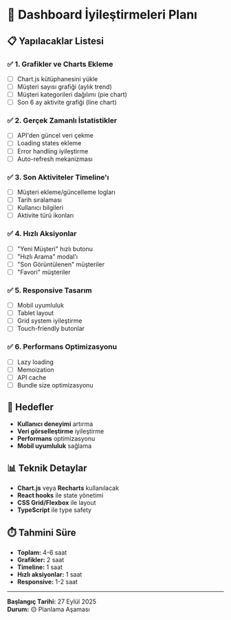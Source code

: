 # 🚀 Dashboard İyileştirmeleri Planı

## 📋 **Yapılacaklar Listesi**

### ✅ **1. Grafikler ve Charts Ekleme**
- [ ] Chart.js kütüphanesini yükle
- [ ] Müşteri sayısı grafiği (aylık trend)
- [ ] Müşteri kategorileri dağılımı (pie chart)
- [ ] Son 6 ay aktivite grafiği (line chart)

### ✅ **2. Gerçek Zamanlı İstatistikler**
- [ ] API'den güncel veri çekme
- [ ] Loading states ekleme
- [ ] Error handling iyileştirme
- [ ] Auto-refresh mekanizması

### ✅ **3. Son Aktiviteler Timeline'ı**
- [ ] Müşteri ekleme/güncelleme logları
- [ ] Tarih sıralaması
- [ ] Kullanıcı bilgileri
- [ ] Aktivite türü ikonları

### ✅ **4. Hızlı Aksiyonlar**
- [ ] "Yeni Müşteri" hızlı butonu
- [ ] "Hızlı Arama" modal'ı
- [ ] "Son Görüntülenen" müşteriler
- [ ] "Favori" müşteriler

### ✅ **5. Responsive Tasarım**
- [ ] Mobil uyumluluk
- [ ] Tablet layout
- [ ] Grid system iyileştirme
- [ ] Touch-friendly butonlar

### ✅ **6. Performans Optimizasyonu**
- [ ] Lazy loading
- [ ] Memoization
- [ ] API cache
- [ ] Bundle size optimizasyonu

## 🎯 **Hedefler**

- **Kullanıcı deneyimi** artırma
- **Veri görselleştirme** iyileştirme
- **Performans** optimizasyonu
- **Mobil uyumluluk** sağlama

## 📊 **Teknik Detaylar**

- **Chart.js** veya **Recharts** kullanılacak
- **React hooks** ile state yönetimi
- **CSS Grid/Flexbox** ile layout
- **TypeScript** ile type safety

## ⏱️ **Tahmini Süre**

- **Toplam:** 4-6 saat
- **Grafikler:** 2 saat
- **Timeline:** 1 saat
- **Hızlı aksiyonlar:** 1 saat
- **Responsive:** 1-2 saat

---

**Başlangıç Tarihi:** 27 Eylül 2025  
**Durum:** 🟡 Planlama Aşaması

